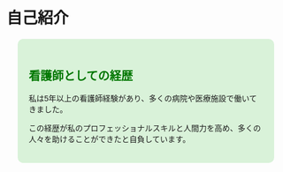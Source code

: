 <!DOCTYPE html>
<html>
<head>
  <title>自己紹介サイト</title>
  <style>
    body {
      font-family: Arial, sans-serif;
    }
    .container {
      max-width: 800px;
      margin: auto;
    }
    .highlight-box {
      background-color: #d9f2d9; /* Soft Green */
      padding: 20px;
      margin: 20px;
      border-radius: 10px;
    }
    .highlight-box h2 {
      color: #007700; /* Dark Green */
    }
  </style>
</head>
<body>
  <div class="container">
    <h1>自己紹介</h1>
    <!-- Other Sections Here -->
    <div class="highlight-box">
      <h2>看護師としての経歴</h2>
      <p>私は5年以上の看護師経験があり、多くの病院や医療施設で働いてきました。</p>
      <p>この経歴が私のプロフェッショナルスキルと人間力を高め、多くの人々を助けることができたと自負しています。</p>
    </div>
    <!-- Other Sections Here -->
  </div>
</body>
</html>
